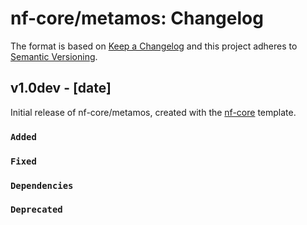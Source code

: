 # nf-core/metamos: Changelog

The format is based on [Keep a Changelog](https://keepachangelog.com/en/1.0.0/)
and this project adheres to [Semantic Versioning](https://semver.org/spec/v2.0.0.html).

## v1.0dev - [date]

Initial release of nf-core/metamos, created with the [nf-core](https://nf-co.re/) template.

### `Added`

### `Fixed`

### `Dependencies`

### `Deprecated`
